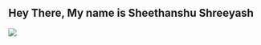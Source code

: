 <h2> Hey There, My name is Sheethanshu Shreeyash </h2>
<img src="D:\shrey docs-pics\shrey pic 2.jpg"
<img src="https://www.blender.org/.jpg"
